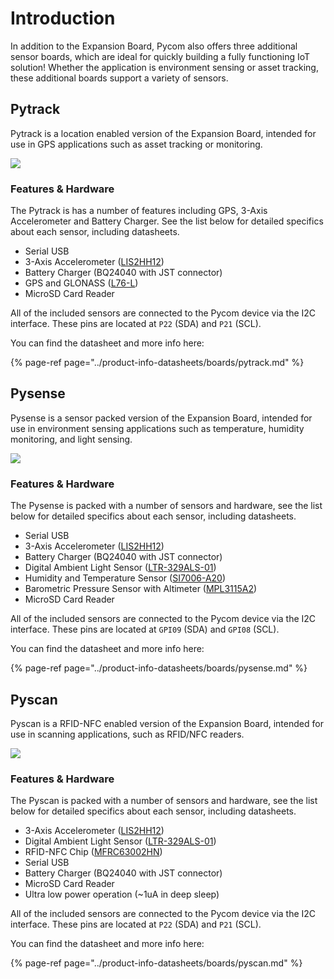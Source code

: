 # Introduction

In addition to the Expansion Board, Pycom also offers three additional sensor boards, which are ideal for quickly building a fully functioning IoT solution! Whether the application is environment sensing or asset tracking, these additional boards support a variety of sensors.

## Pytrack

Pytrack is a location enabled version of the Expansion Board, intended for use in GPS applications such as asset tracking or monitoring.

![](../.gitbook/assets/pytrack%20%281%29.png)

### Features & Hardware

The Pytrack is has a number of features including GPS, 3-Axis Accelerometer and Battery Charger. See the list below for detailed specifics about each sensor, including datasheets.

* Serial USB
* 3-Axis Accelerometer \([LIS2HH12](apireference/pytrack.md#3-axis-accelerometer-lis-2-hh-12)\)
* Battery Charger \(BQ24040 with JST connector\)
* GPS and GLONASS \([L76-L](apireference/pytrack.md#gps-with-glonass-quectel-l-76-l-gnss)\)
* MicroSD Card Reader

All of the included sensors are connected to the Pycom device via the I2C interface. These pins are located at `P22` \(SDA\) and `P21` \(SCL\).

You can find the datasheet and more info here:

{% page-ref page="../product-info-datasheets/boards/pytrack.md" %}

## Pysense

Pysense is a sensor packed version of the Expansion Board, intended for use in environment sensing applications such as temperature, humidity monitoring, and light sensing.

![](../.gitbook/assets/pysense%20%281%29.png)

### Features & Hardware

The Pysense is packed with a number of sensors and hardware, see the list below for detailed specifics about each sensor, including datasheets.

* Serial USB
* 3-Axis Accelerometer \([LIS2HH12](apireference/pysense.md#3-axis-accelerometer-lis-2-hh-12)\)
* Battery Charger \(BQ24040 with JST connector\)
* Digital Ambient Light Sensor \([LTR-329ALS-01](apireference/pysense.md#digital-ambient-light-sensor-ltr-329-als-01)\)
* Humidity and Temperature Sensor \([SI7006-A20](apireference/pysense.md#humidity-and-temperature-sensor-si-7006-a20)\)
* Barometric Pressure Sensor with Altimeter \([MPL3115A2](apireference/pysense.md#barometric-pressure-sensor-with-altimeter-mpl-3115-a2)\)
* MicroSD Card Reader

All of the included sensors are connected to the Pycom device via the I2C interface. These pins are located at `GPI09` \(SDA\) and `GPI08` \(SCL\).

You can find the datasheet and more info here:

{% page-ref page="../product-info-datasheets/boards/pysense.md" %}

## Pyscan

Pyscan is a RFID-NFC enabled version of the Expansion Board, intended for use in scanning applications, such as RFID/NFC readers.

![](../.gitbook/assets/pyscan-new%20%281%29.png)

### Features & Hardware

The Pyscan is packed with a number of sensors and hardware, see the list below for detailed specifics about each sensor, including datasheets.

* 3-Axis Accelerometer \([LIS2HH12](apireference/pyscan.md#3-axis-accelerometer-lis-2-hh-12)\)
* Digital Ambient Light Sensor \([LTR-329ALS-01](apireference/pyscan.md#digital-ambient-light-sensor-ltr-329-als-01)\)
* RFID-NFC Chip \([MFRC63002HN](apireference/pyscan.md#pyscan-nfc-library-mfrc-6300)\)
* Serial USB
* Battery Charger \(BQ24040 with JST connector\)
* MicroSD Card Reader
* Ultra low power operation \(~1uA in deep sleep\)

All of the included sensors are connected to the Pycom device via the I2C interface. These pins are located at `P22` \(SDA\) and `P21` \(SCL\).

You can find the datasheet and more info here:

{% page-ref page="../product-info-datasheets/boards/pyscan.md" %}

